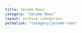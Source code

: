 ```yaml
---
title: Jerome Roos
category: "Jerome Roos"
layout: archive-categories
permalink: "category/jerome-roos"
---
```

